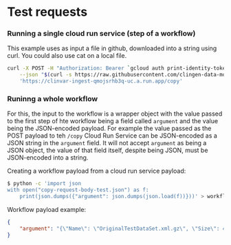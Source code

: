 # Test requests


### Running a single cloud run service (step of a workflow)

This example uses as input a file in github, downloaded into a string using curl. You could also use cat on a local file.

```bash
curl -X POST -H "Authorization: Bearer `gcloud auth print-identity-token`" \
    --json "$(curl -s https://raw.githubusercontent.com/clingen-data-model/clinvar-ingest/44-workflow-copy-job/test/data/api/copy-request-body-test.json)" \
    'https://clinvar-ingest-qmojsrhb3q-uc.a.run.app/copy'
```


### Runinng a whole workflow

For this, the input to the workflow is a wrapper object with the value passed to the first step of hte workflow being a field called `argument` and the value being the JSON-encoded payload. For example the value passed as the POST payload to teh `/copy` Cloud Run Service can be JSON-encoded as a JSON string in the `argument` field. It will not accept `argument` as being a JSON object, the value of that field itself, despite being JSON, must be JSON-encoded into a string.

Creating a workflow payload from a cloud run service payload:

```bash
$ python -c 'import json
with open("copy-request-body-test.json") as f:
    print(json.dumps({"argument": json.dumps(json.load(f))}))' > workflow-request-body-test.json
```

Workflow payload example:
```json
{
    "argument": "{\"Name\": \"OriginalTestDataSet.xml.gz\", \"Size\": 46719, \"Released\": \"2023-10-07 15:47:16\", \"Last Modified\": \"2023-10-07 15:47:16\", \"Directory\": \"\", \"Release Date\": \"2023-10-07\"}"
}

```
